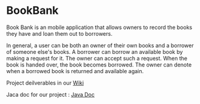 # BookBank

Book Bank is an mobile application that allows owners to record the books they have and loan them out to borrowers.


In general, a user can be both an owner of their own books and a borrower of someone else's books.
A borrower can borrow an available book by making a request for it.
The owner can accept such a request.
When the book is handed over, the book becomes borrowed.
The owner can denote when a borrowed book is returned and available again.





Project deilverables in our [Wiki](https://github.com/CMPUT301F20T17/BookBank/wiki)

Jaca doc for our project : [Java Doc](https://cmput301f20t17.github.io/BookBank/doc/)

